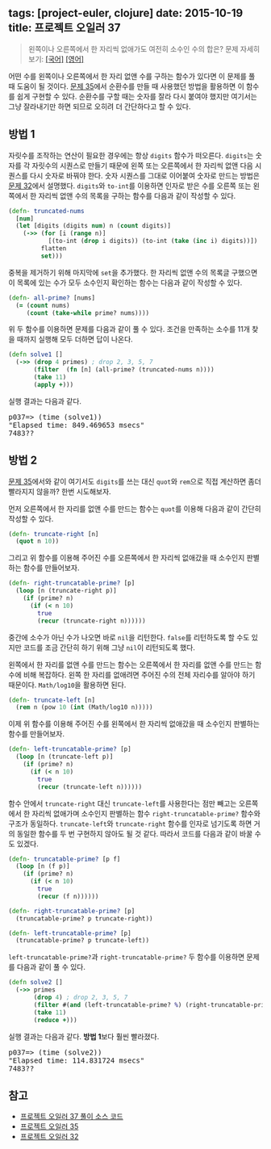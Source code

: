 tags: [project-euler, clojure]
date: 2015-10-19
title: 프로젝트 오일러 37
---
> 왼쪽이나 오른쪽에서 한 자리씩 없애가도 여전히 소수인 수의 합은?
> 문제 자세히 보기: [[국어]](http://euler.synap.co.kr/prob_detail.php?id=37) [[영어]](https://projecteuler.net/problem=37)

어떤 수를 왼쪽이나 오른쪽에서 한 자리 없앤 수를 구하는 함수가 있다면 이 문제를 풀 때 도움이 될 것이다. [문제 35](/2015/10/06/project-euler-035/)에서 순환수를 만들 때 사용했던 방법을 활용하면 이 함수를 쉽게 구현할 수 있다. 순환수를 구할 때는 숫자를 잘라 다시 붙여야 했지만 여기서는 그냥 잘라내기만 하면 되므로 오히려 더 간단하다고 할 수 있다.
<!--more-->

## 방법 1
자릿수를 조작하는 연산이 필요한 경우에는 항상 `digits` 함수가 떠오른다. `digits`는 숫자를 각 자릿수의 시퀀스로 만들기 때문에 왼쪽 또는 오른쪽에서 한 자리씩 없앤 다음 시퀀스를 다시 숫자로 바꿔야 한다. 숫자 시퀀스를 그대로 이어붙여 숫자로 만드는 방법은 [문제 32](/2015/10/03/project-euler-032/)에서 설명했다. `digits`와 `to-int`를 이용하면 인자로 받은 수를 오른쪽 또는 왼쪽에서 한 자리씩 없앤 수의 목록을 구하는 함수를 다음과 같이 작성할 수 있다.

```clojure
(defn- truncated-nums
  [num]
  (let [digits (digits num) n (count digits)]
    (->> (for [i (range n)]
           [(to-int (drop i digits)) (to-int (take (inc i) digits))])
         flatten
         set)))
```

중복을 제거하기 위해 마지막에 `set`을 추가했다. 한 자리씩 없앤 수의 목록글 구했으면 이 목록에 있는 수가 모두 소수인지 확인하는 함수는 다음과 같이 작성할 수 있다.

```clojure
(defn- all-prime? [nums]
  (= (count nums)
     (count (take-while prime? nums))))
```

위 두 함수를 이용하면 문제를 다음과 같이 풀 수 있다. 조건을 만족하는 소수를 11개 찾을 때까지 실행해 모두 더하면 답이 나온다.

```clojure
(defn solve1 []
  (->> (drop 4 primes) ; drop 2, 3, 5, 7
       (filter  (fn [n] (all-prime? (truncated-nums n))))
       (take 11)
       (apply +)))
```

실행 결과는 다음과 같다.

<pre class="console">
p037=> (time (solve1))
"Elapsed time: 849.469653 msecs"
7483??
</pre>

## 방법 2
[문제 35](/2015/10/06/project-euler-035/)에서와 같이 여기서도 `digits`를 쓰는 대신 `quot`와 `rem`으로 직접 계산하면 좀더 빨라지지 않을까? 한번 시도해보자.

먼저 오른쪽에서 한 자리를 없앤 수를 만드는 함수는 `quot`를 이용해 다음과 같이 간단히 작성할 수 있다.

```clojure
(defn- truncate-right [n]
  (quot n 10))
```

그리고 위 함수를 이용해 주어진 수를 오른쪽에서 한 자리씩 없애갔을 때 소수인지 판별하는 함수를 만들어보자.

```clojure
(defn- right-truncatable-prime? [p]
  (loop [n (truncate-right p)]
    (if (prime? n)
      (if (< n 10)
        true
        (recur (truncate-right n))))))
```

중간에 소수가 아닌 수가 나오면 바로 `nil`을 리턴한다. `false`를 리턴하도록 할 수도 있지만 코드를 조금 간단히 하기 위해 그냥 `nil`이 리턴되도록 했다.

왼쪽에서 한 자리를 없앤 수를 만드는 함수는 오른쪽에서 한 자리를 없앤 수를 만드는 함수에 비해 복잡하다. 왼쪽 한 자리를 없애려면 주어진 수의 전체 자리수를 알아야 하기 때문이다. `Math/log10`을 활용하면 된다.

```clojure
(defn- truncate-left [n]
  (rem n (pow 10 (int (Math/log10 n)))))
```

이제 위 함수를 이용해 주어진 수를 왼쪽에서 한 자리씩 없애갔을 때 소수인지 판별하는 함수를 만들어보자.

```clojure
(defn- left-truncatable-prime? [p]
  (loop [n (truncate-left p)]
    (if (prime? n)
      (if (< n 10)
        true
        (recur (truncate-left n))))))
```

함수 안에서 `truncate-right` 대신 `truncate-left`를 사용한다는 점만 빼고는 오른쪽에서 한 자리씩 없애가며 소수인지 판별하는 함수 `right-truncatable-prime?` 함수와 구조가 동일하다. `truncate-left`와 `truncate-right` 함수를 인자로 넘기도록 하면 거의 동일한 함수를 두 번 구현하지 않아도 될 것 같다. 따라서 코드를 다음과 같이 바꿀 수도 있겠다.

```clojure
(defn- truncatable-prime? [p f]
  (loop [n (f p)]
    (if (prime? n)
      (if (< n 10)
        true
        (recur (f n))))))

(defn- right-truncatable-prime? [p]
  (truncatable-prime? p truncate-right))

(defn- left-truncatable-prime? [p]
  (truncatable-prime? p truncate-left))
```

`left-truncatable-prime?`과 `right-truncatable-prime?` 두 함수를 이용하면 문제를 다음과 같이 풀 수 있다.

```clojure
(defn solve2 []
  (->> primes
       (drop 4) ; drop 2, 3, 5, 7
       (filter #(and (left-truncatable-prime? %) (right-truncatable-prime? %)))
       (take 11)
       (reduce +)))
```

실행 결과는 다음과 같다. **방법 1**보다 훨씬 빨라졌다.

<pre class="console">
p037=> (time (solve2))
"Elapsed time: 114.831724 msecs"
7483??
</pre>

## 참고
* [프로젝트 오일러 37 풀이 소스 코드](https://github.com/ntalbs/euler/blob/master/src/p037.clj)
* [프로젝트 오일러 35](/2015/10/06/project-euler-035/)
* [프로젝트 오일러 32](/2015/10/03/project-euler-032/)
